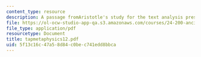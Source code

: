 ```yaml
---
content_type: resource
description: A passage fromAristotle's study for the text analysis presentation.
file: https://ol-ocw-studio-app-qa.s3.amazonaws.com/courses/24-200-ancient-philosophy-fall-2004/5f13c16c47a58d84c0bec741edd8bbca_tapmetaphysics12.pdf
file_type: application/pdf
resourcetype: Document
title: tapmetaphysics12.pdf
uid: 5f13c16c-47a5-8d84-c0be-c741edd8bbca
---
```

